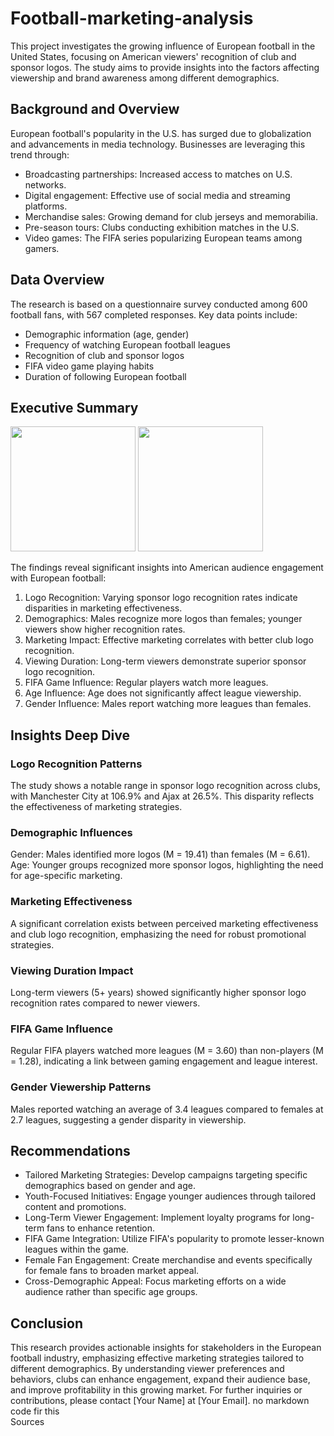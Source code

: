 # Football-marketing-analysis
This project investigates the growing influence of European football in the United States, focusing on American viewers' recognition of club and sponsor logos. The study aims to provide insights into the factors affecting viewership and brand awareness among different demographics.

## Background and Overview
European football's popularity in the U.S. has surged due to globalization and advancements in media technology. Businesses are leveraging this trend through:
- Broadcasting partnerships: Increased access to matches on U.S. networks.
- Digital engagement: Effective use of social media and streaming platforms.
- Merchandise sales: Growing demand for club jerseys and memorabilia.
- Pre-season tours: Clubs conducting exhibition matches in the U.S.
- Video games: The FIFA series popularizing European teams among gamers.
## Data Overview
The research is based on a questionnaire survey conducted among 600 football fans, with 567 completed responses. Key data points include:
- Demographic information (age, gender)
- Frequency of watching European football leagues
- Recognition of club and sponsor logos
- FIFA video game playing habits
- Duration of following European football
## Executive Summary

<img src="https://github.com/user-attachments/assets/e9ebe27d-4169-4774-bcf4-4fc23ab1bd5c" width="200" height="200">

<img src="https://github.com/user-attachments/assets/286135d3-f40e-4c5e-9bf3-95c82e74cedd" width="200" height="200">



The findings reveal significant insights into American audience engagement with European football:
1. Logo Recognition: Varying sponsor logo recognition rates indicate disparities in marketing effectiveness.
2. Demographics: Males recognize more logos than females; younger viewers show higher recognition rates.
3. Marketing Impact: Effective marketing correlates with better club logo recognition.
4. Viewing Duration: Long-term viewers demonstrate superior sponsor logo recognition.
5. FIFA Game Influence: Regular players watch more leagues.
6. Age Influence: Age does not significantly affect league viewership.
7. Gender Influence: Males report watching more leagues than females.
## Insights Deep Dive
### Logo Recognition Patterns
The study shows a notable range in sponsor logo recognition across clubs, with Manchester City at 106.9% and Ajax at 26.5%. This disparity reflects the effectiveness of marketing strategies.
### Demographic Influences
Gender: Males identified more logos (M = 19.41) than females (M = 6.61).
Age: Younger groups recognized more sponsor logos, highlighting the need for age-specific marketing.
### Marketing Effectiveness
A significant correlation exists between perceived marketing effectiveness and club logo recognition, emphasizing the need for robust promotional strategies.
### Viewing Duration Impact
Long-term viewers (5+ years) showed significantly higher sponsor logo recognition rates compared to newer viewers.
### FIFA Game Influence
Regular FIFA players watched more leagues (M = 3.60) than non-players (M = 1.28), indicating a link between gaming engagement and league interest.
### Gender Viewership Patterns
Males reported watching an average of 3.4 leagues compared to females at 2.7 leagues, suggesting a gender disparity in viewership.
## Recommendations
- Tailored Marketing Strategies: Develop campaigns targeting specific demographics based on gender and age.
- Youth-Focused Initiatives: Engage younger audiences through tailored content and promotions.
- Long-Term Viewer Engagement: Implement loyalty programs for long-term fans to enhance retention.
- FIFA Game Integration: Utilize FIFA's popularity to promote lesser-known leagues within the game.
- Female Fan Engagement: Create merchandise and events specifically for female fans to broaden market appeal.
- Cross-Demographic Appeal: Focus marketing efforts on a wide audience rather than specific age groups.
## Conclusion
This research provides actionable insights for stakeholders in the European football industry, emphasizing effective marketing strategies tailored to different demographics. By understanding viewer preferences and behaviors, clubs can enhance engagement, expand their audience base, and improve profitability in this growing market. For further inquiries or contributions, please contact [Your Name] at [Your Email].
no markdown code fir this\
Sources
